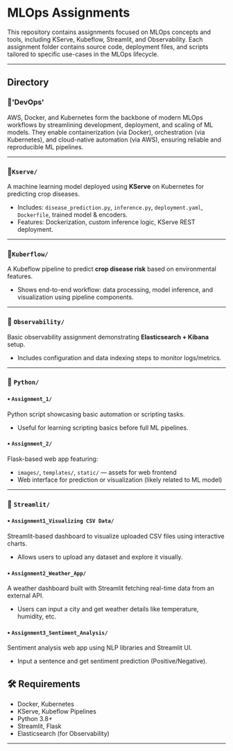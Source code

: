 # MLOps Assignments


This repository contains assignments focused on MLOps concepts and tools, including KServe, Kubeflow, Streamlit, and Observability. Each assignment folder contains source code, deployment files, and scripts tailored to specific use-cases in the MLOps lifecycle.

---

## Directory 

### 🔹'DevOps'


AWS, Docker, and Kubernetes form the backbone of modern MLOps workflows by streamlining development, deployment, and scaling of ML models. They enable containerization (via Docker), orchestration (via Kubernetes), and cloud-native automation (via AWS), ensuring reliable and reproducible ML pipelines.


---

### 🔹`Kserve/`


A machine learning model deployed using **KServe** on Kubernetes for predicting crop diseases.
- Includes: `disease_prediction.py`, `inference.py`, `deployment.yaml`, `Dockerfile`, trained model & encoders.
- Features: Dockerization, custom inference logic, KServe REST deployment.

---

### 🔹`Kuberflow/`



A Kubeflow pipeline to predict **crop disease risk** based on environmental features.
- Shows end-to-end workflow: data processing, model inference, and visualization using pipeline components.

---

### 🔹 `Observability/`


Basic observability assignment demonstrating **Elasticsearch + Kibana** setup.
- Includes configuration and data indexing steps to monitor logs/metrics.

---

### 🔹 `Python/`

#### • `Assignment_1/`
Python script showcasing basic automation or scripting tasks.
- Useful for learning scripting basics before full ML pipelines.

#### • `Assignment_2/`
Flask-based web app featuring:
- `images/`, `templates/`, `static/` — assets for web frontend
- Web interface for prediction or visualization (likely related to ML model)

---

### 🔹 `Streamlit/`

#### • `Assignment1_Visualizing CSV Data/`
Streamlit-based dashboard to visualize uploaded CSV files using interactive charts.
- Allows users to upload any dataset and explore it visually.

#### • `Assignment2_Weather_App/`
A weather dashboard built with Streamlit fetching real-time data from an external API.
- Users can input a city and get weather details like temperature, humidity, etc.

#### • `Assignment3_Sentiment_Analysis/`
Sentiment analysis web app using NLP libraries and Streamlit UI.
- Input a sentence and get sentiment prediction (Positive/Negative).

## 🛠 Requirements

- Docker, Kubernetes
- KServe, Kubeflow Pipelines
- Python 3.8+
- Streamlit, Flask
- Elasticsearch (for Observability)

---


